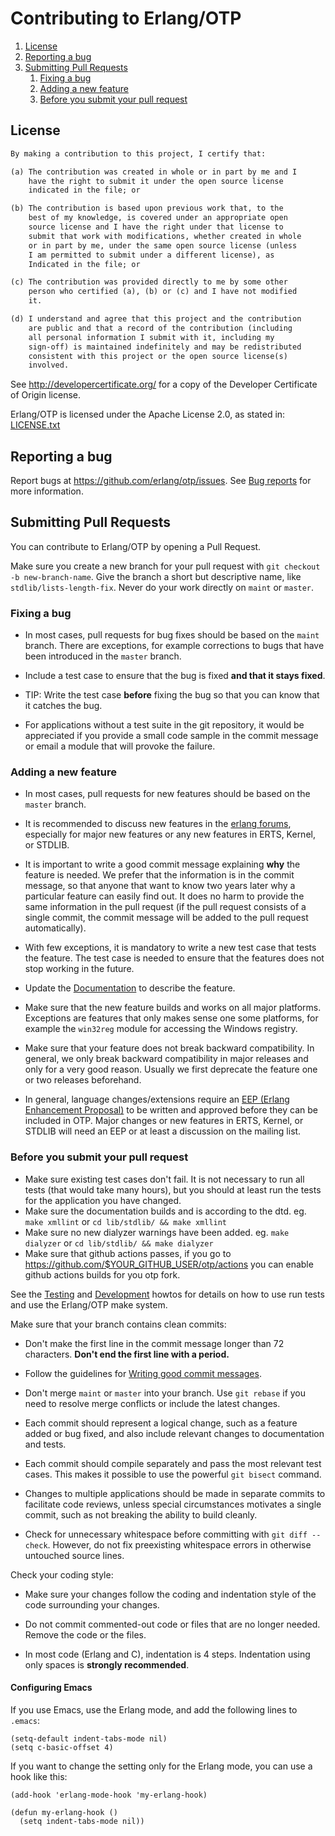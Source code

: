 # Contributing to Erlang/OTP

1. [License](#license)
2. [Reporting a bug](#reporting-a-bug)
3. [Submitting Pull Requests](#submitting-pull-requests)
    1. [Fixing a bug](#fixing-a-bug)
    2. [Adding a new feature](#adding-a-new-feature)
    3. [Before you submit your pull request](#before-you-submit-your-pull-request)

## License

```txt
By making a contribution to this project, I certify that:

(a) The contribution was created in whole or in part by me and I
    have the right to submit it under the open source license
    indicated in the file; or

(b) The contribution is based upon previous work that, to the 
    best of my knowledge, is covered under an appropriate open 
    source license and I have the right under that license to   
    submit that work with modifications, whether created in whole
    or in part by me, under the same open source license (unless
    I am permitted to submit under a different license), as 
    Indicated in the file; or

(c) The contribution was provided directly to me by some other
    person who certified (a), (b) or (c) and I have not modified
    it.

(d) I understand and agree that this project and the contribution
    are public and that a record of the contribution (including 
    all personal information I submit with it, including my
    sign-off) is maintained indefinitely and may be redistributed
    consistent with this project or the open source license(s)
    involved.
```

See http://developercertificate.org/ for a copy of the Developer Certificate of Origin license.

Erlang/OTP is licensed under the Apache License 2.0, as stated in: [LICENSE.txt](LICENSE.txt)

## Reporting a bug

Report bugs at https://github.com/erlang/otp/issues.
See [Bug reports](https://github.com/erlang/otp/wiki/Bug-reports) for more information.

## Submitting Pull Requests

You can contribute to Erlang/OTP by opening a Pull Request.

Make sure you create a new branch for your pull request with `git checkout -b new-branch-name`.
Give the branch a short but descriptive name, like `stdlib/lists-length-fix`.
Never do your work directly on `maint` or `master`.

### Fixing a bug

* In most cases, pull requests for bug fixes should be based on the `maint` branch.
There are exceptions, for example corrections to bugs that have been introduced in the `master` branch.

* Include a test case to ensure that the bug is fixed **and that it stays fixed**.

* TIP: Write the test case **before** fixing the bug so that you can know that it catches the bug.

* For applications without a test suite in the git repository, it would be appreciated if you provide a
small code sample in the commit message or email a module that will provoke the failure.

### Adding a new feature

* In most cases, pull requests for new features should be based on the `master` branch.

* It is recommended to discuss new features in the [erlang forums](https://erlangforums.com),
especially for major new features or any new features in ERTS, Kernel, or STDLIB.

* It is important to write a good commit message explaining **why** the feature is needed.
We prefer that the information is in the commit message, so that anyone that want to know 
two years later why a particular feature can easily find out. It does no harm to provide
the same information in the pull request (if the pull request consists of a single commit,
the commit message will be added to the pull request automatically).

* With few exceptions, it is mandatory to write a new test case that tests the feature.
The test case is needed to ensure that the features does not stop working in the future.

* Update the [Documentation](https://github.com/erlang/otp/wiki/Documentation) to describe the feature.

* Make sure that the new feature builds and works on all major platforms. Exceptions are features
that only makes sense one some platforms, for example the `win32reg` module for accessing the Windows registry.

* Make sure that your feature does not break backward compatibility. In general, we only break backward
compatibility in major releases and only for a very good reason. Usually we first deprecate the
feature one or two releases beforehand.

* In general, language changes/extensions require an
[EEP (Erlang Enhancement Proposal)](https://github.com/erlang/eep) to be written and approved before they 
can be included in OTP. Major changes or new features in ERTS, Kernel, or STDLIB will need an EEP or at least
a discussion on the mailing list.

### Before you submit your pull request

* Make sure existing test cases don't fail. It is not necessary to run all tests (that would take many hours),
but you should at least run the tests for the application you have changed.
* Make sure the documentation builds and is according to the dtd. eg. `make xmllint` or `cd lib/stdlib/ && make xmllint`
* Make sure no new dialyzer warnings have been added. eg. `make dialyzer` or `cd lib/stdlib/ && make dialyzer`
* Make sure that github actions passes, if you go to https://github.com/$YOUR_GITHUB_USER/otp/actions you can enable github actions builds for you otp fork.

See the [Testing](https://github.com/erlang/otp/blob/master/HOWTO/TESTING.md) and
[Development](https://github.com/erlang/otp/blob/master/HOWTO/DEVELOPMENT.md) howtos
for details on how to use run tests and use the Erlang/OTP make system.

Make sure that your branch contains clean commits:

* Don't make the first line in the commit message longer than 72 characters.
**Don't end the first line with a period.**

* Follow the guidelines for [Writing good commit messages](https://github.com/erlang/otp/wiki/Writing-good-commit-messages).

* Don't merge `maint` or `master` into your branch. Use `git rebase` if you need to resolve merge
conflicts or include the latest changes.

* Each commit should represent a logical change, such as a feature added or bug fixed, and also include relevant changes to documentation and tests.

* Each commit should compile separately and pass the most relevant test cases. This makes it possible to use the powerful `git bisect` command.

* Changes to multiple applications should be made in separate commits to facilitate code reviews, unless special circumstances motivates a single commit, such as not breaking the ability to build cleanly.

* Check for unnecessary whitespace before committing with `git diff --check`.
However, do not fix preexisting whitespace errors in otherwise untouched source lines.

Check your coding style:

* Make sure your changes follow the coding and indentation style of the code surrounding your changes.

* Do not commit commented-out code or files that are no longer needed. Remove the code or the files.

* In most code (Erlang and C), indentation is 4 steps. Indentation using only spaces is **strongly recommended**.

#### Configuring Emacs

If you use Emacs, use the Erlang mode, and add the following lines to `.emacs`:

    (setq-default indent-tabs-mode nil)
    (setq c-basic-offset 4)

If you want to change the setting only for the Erlang mode, you can use a hook like this:

```
(add-hook 'erlang-mode-hook 'my-erlang-hook)

(defun my-erlang-hook ()
  (setq indent-tabs-mode nil))
```
